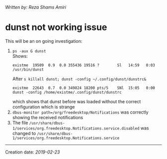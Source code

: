 _Written by: Reza Shams Amiri_
# dunst not working issue

This will be an on going investigation:

1. `ps -aux G dunst`   
    Shows:
    ``` 
    existme  19509  0.9  0.0 355436 19516 ?        Sl   14:59   0:03 /usr/bin/dunst
    ```
    After `s killall dunst; dunst -config ~/.config/dunst/dunstrc&`
    ```
    existme  22643  0.7  0.0 349824 18200 pts/5    SNl  15:05   0:00 dunst -config /home/existme/.config/dunst/dunstrc
    ```
    which shows that dunst before was loaded without the correct configuration which is strange
2. `dbus-monitor path=/org/freedesktop/Notifications` was correctly showing the received notifications
3. The file `/usr/share/dbus-1/services/org.freedesktop.Notifications.service.disabled` was changed to `/usr/share/dbus-1/services/org.freedesktop.Notifications.service`


* * *
Creation date: _2019-02-23_

